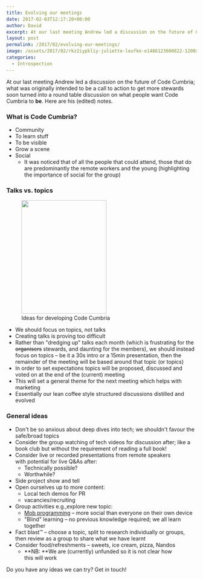 ```yaml
---
title: Evolving our meetings
date: 2017-02-03T12:17:20+00:00
author: David
excerpt: At our last meeting Andrew led a discussion on the future of Code Cumbria; what was originally intended to be a call to action to get more stewards soon turned into a round table discussion on what people want Code Cumbria to be. Here are his (edited) notes.
layout: post
permalink: /2017/02/evolving-our-meetings/
image: /assets/2017/02/rkz2iypkliy-juliette-leufke-e1486123600822-1200x363.jpg
categories:
  - Introspection
---
```

At our last meeting Andrew led a discussion on the future of Code Cumbria; what was originally intended to be a call to action to get more stewards soon turned into a round table discussion on what people want Code Cumbria to **be**. Here are his (edited) notes.  
<!--more-->

### What is Code Cumbria?

  * Community
  * To learn stuff
  * To be visible
  * Grow a scene
  * Social 
      * It was noticed that of all the people that could attend, those that do are predominantly the remote workers and the young (highlighting the importance of social for the group)

### Talks vs. topics<figure id="attachment_32" aria-describedby="caption-attachment-32" style="width: 225px" class="caption alignright">

<figure>
  <a href="/assets/2017/02/IMG_20170125_210107.jpg">
    <img class="image-32 size-medium" src="/assets/2017/02/IMG_20170125_210107-225x300.jpg" width="225" height="300" srcset="/assets/2017/02/IMG_20170125_210107-225x300.jpg 225w, /assets/2017/02/IMG_20170125_210107-768x1024.jpg 768w, /assets/2017/02/IMG_20170125_210107-1200x1600.jpg 1200w" sizes="(max-width: 225px) 100vw, 225px" />
  </a>
  <figcaption>Ideas for developing Code Cumbria</figcaption>
</figure> 

  * We should focus on topics, not talks
  * Creating talks is proving too difficult
  * Rather than "dredging up" talks each month (which is frustrating for the <del>organisers</del> stewards, and daunting for the members), we should instead focus on topics – be it a 30s intro or a 15min presentation, then the remainder of the meeting will be based around that topic (or topics)
  * In order to set expectations topics will be proposed, discussed and voted on at the end of the (current) meeting
  * This will set a general theme for the next meeting which helps with marketing
  * Essentially our lean coffee style structured discussions distilled and evolved

### General ideas

  * Don't be so anxious about deep dives into tech; we shouldn't favour the safe/broad topics
  * Consider the group watching of tech videos for discussion after; like a book club but without the requirement of reading a full book!
  * Consider live or recorded presentations from remote speakers with potential for live Q&As after: 
      * Technically possible?
      * Worthwhile?
  * Side project show and tell
  * Open ourselves up to more content: 
      * Local tech demos for PR
      * vacancies/recruiting
  * Group activities e.g.,explore new topic: 
      * [Mob programming](https://gds.blog.gov.uk/2016/09/01/using-mob-programming-to-solve-a-problem/) – more social than everyone on their own device
      * "Blind" learning – no previous knowledge required; we all learn together
  * Fact blast™ – choose a topic, split to research individually or groups, then review as a group to share what we have learnt
  * Consider food/refreshments &#8211; sweets, ice cream, pizza, Nandos 
      * **NB: **We are (currently) unfunded so it is not clear how this will work

Do you have any ideas we can try? Get in touch!
